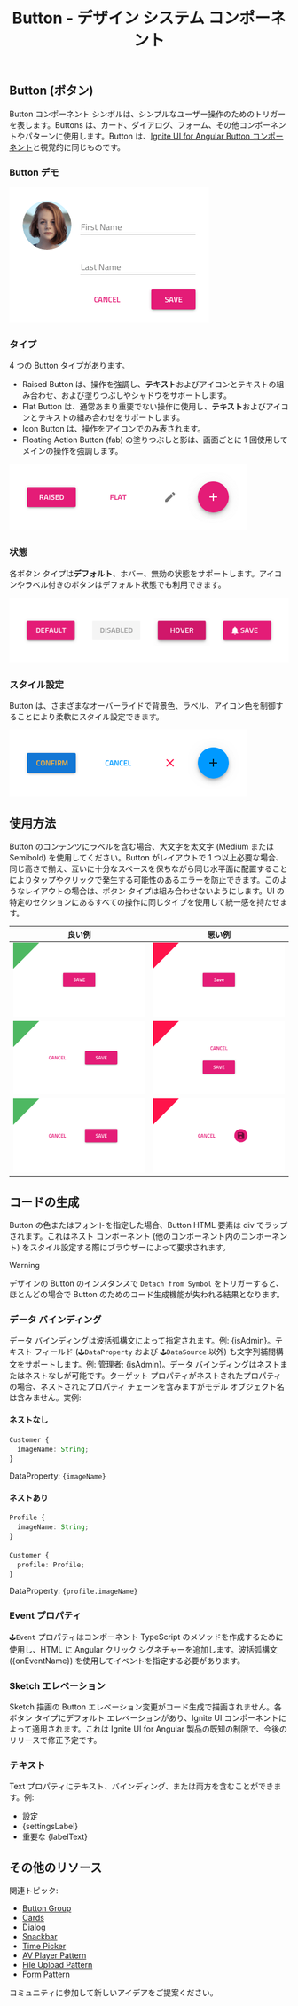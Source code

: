 ﻿---
title: Button - デザイン システム コンポーネント
_description: Button コンポーネント シンボルはシンプルなアクションを表すために使用します。
_keywords: デザイン システム, Sketch, Ignite UI for Angular, コンポーネント, UI ライブラリ, ウィジェット
_language: ja
---

## Button (ボタン)

Button コンポーネント シンボルは、シンプルなユーザー操作のためのトリガーを表します。Buttons は、カード、ダイアログ、フォーム、その他コンポーネントやパターンに使用します。Button は、[Ignite UI for Angular Button コンポーネント](https://jp.infragistics.com/products/ignite-ui-angular/angular/components/button.html)と視覚的に同じものです。

### Button デモ

<img class="responsive-img" src="../images/button_demo.png" srcset="../images/button_demo@2x.png 2x" />

### タイプ

4 つの Button タイプがあります。

- Raised Button は、操作を強調し、**テキスト**およびアイコンとテキストの組み合わせ、および塗りつぶしやシャドウをサポートします。
- Flat Button は、通常あまり重要でない操作に使用し、**テキスト**およびアイコンとテキストの組み合わせをサポートします。
- Icon Button は、操作をアイコンでのみ表されます。
- Floating Action Button (fab) の塗りつぶしと影は、画面ごとに 1 回使用してメインの操作を強調します。

<img class="responsive-img" src="../images/button_types.png" srcset="../images/button_types@2x.png 2x" />

### 状態

各ボタン タイプは**デフォルト**、ホバー、無効の状態をサポートします。アイコンやラベル付きのボタンはデフォルト状態でも利用できます。

<img class="responsive-img" src="../images/button_states.png" srcset="../images/button_states@2x.png 2x" />

### スタイル設定

Button は、さまざまなオーバーライドで背景色、ラベル、アイコン色を制御することにより柔軟にスタイル設定できます。

<img class="responsive-img" src="../images/button_styling.png" srcset="../images/button_styling@2x.png 2x" />

## 使用方法

Button のコンテンツにラベルを含む場合、大文字を太文字 (Medium または Semibold) を使用してください。Button がレイアウトで 1 つ以上必要な場合、同じ高さで揃え、互いに十分なスペースを保ちながら同じ水平面に配置することによりタップやクリックで発生する可能性のあるエラーを防止できます。このようなレイアウトの場合は、ボタン タイプは組み合わせないようにします。UI の特定のセクションにあるすべての操作に同じタイプを使用して統一感を持たせます。

| 良い例                                                                         | 悪い例                                                                             |
| ------------------------------------------------------------------------------ | ---------------------------------------------------------------------------------- |
| <img class="responsive-img" src="../images/button_do1.png" srcset="../images/button_do1@2x.png 2x" /> | <img class="responsive-img" src="../images/button_dont1.png" srcset="../images/button_dont1@2x.png 2x" /> |
| <img class="responsive-img" src="../images/button_do2.png" srcset="../images/button_do2@2x.png 2x" /> | <img class="responsive-img" src="../images/button_dont2.png" srcset="../images/button_dont2@2x.png 2x" /> |
| <img class="responsive-img" src="../images/button_do3.png" srcset="../images/button_do3@2x.png 2x" /> | <img class="responsive-img" src="../images/button_dont3.png" srcset="../images/button_dont3@2x.png 2x" /> |

## コードの生成

Button の色またはフォントを指定した場合、Button HTML 要素は div でラップされます。これはネスト コンポーネント (他のコンポーネント内のコンポーネント) をスタイル設定する際にブラウザーによって要求されます。

> [!WARNING]
> デザインの Button のインスタンスで `Detach from Symbol` をトリガーすると、ほとんどの場合で Button のためのコード生成機能が失われる結果となります。

### データ バインディング

データ バインディングは波括弧構文によって指定されます。例: {isAdmin}。テキスト フィールド (`🕹️DataProperty` および `🕹️DataSource` 以外) も文字列補間構文をサポートします。例: 管理者: {isAdmin}。データ バインディングはネストまたはネストなしが可能です。ターゲット プロパティがネストされたプロパティの場合、ネストされたプロパティ チェーンを含みますがモデル オブジェクト名は含みません。実例:

#### ネストなし

```typescript
Customer {
  imageName: String;
}
```

DataProperty: `{imageName}`

#### ネストあり

```typescript
Profile {
  imageName: String;
}

Customer {
  profile: Profile;
}
```

DataProperty: `{profile.imageName}`

### Event プロパティ

`🕹️Event` プロパティはコンポーネント TypeScript のメソッドを作成するために使用し、HTML に Angular クリック シグネチャーを追加します。波括弧構文 ({onEventName}) を使用してイベントを指定する必要があります。

### Sketch エレベーション

Sketch 描画の Button エレベーション変更がコード生成で描画されません。各ボタン タイプにデフォルト エレベーションがあり、Ignite UI コンポーネントによって適用されます。これは Ignite UI for Angular 製品の既知の制限で、今後のリリースで修正予定です。

### テキスト

Text プロパティにテキスト、バインディング、または両方を含むことができます。例:

- 設定
- {settingsLabel}
- 重要な {labelText}

## その他のリソース

関連トピック:

- [Button Group](button-group.md)
- [Cards](cards.md)
- [Dialog](dialog.md)
- [Snackbar](snackbar.md)
- [Time Picker](time-picker.md)
- [AV Player Pattern](../patterns/av.md)
- [File Upload Pattern](../patterns/file-upload.md)
- [Form Pattern](../patterns/form.md)
  <div class="divider--half"></div>

コミュニティに参加して新しいアイデアをご提案ください。



